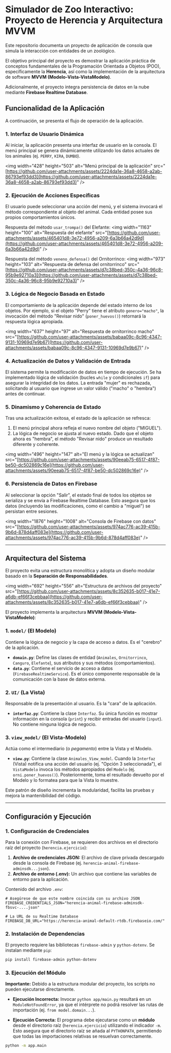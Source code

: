 
# Simulador de Zoo Interactivo: Proyecto de Herencia y Arquitectura MVVM

Este repositorio documenta un proyecto de aplicación de consola que simula la interacción con entidades de un zoológico.

El objetivo principal del proyecto es demostrar la aplicación práctica de conceptos fundamentales de la Programación Orientada a Objetos (POO), específicamente la **Herencia**, así como la implementación de la arquitectura de software **MVVM (Modelo-Vista-VistaModelo)**.

Adicionalmente, el proyecto integra persistencia de datos en la nube mediante **Firebase Realtime Database**.

## Funcionalidad de la Aplicación

A continuación, se presenta el flujo de operación de la aplicación.

### 1\. Interfaz de Usuario Dinámica

Al iniciar, la aplicación presenta una interfaz de usuario en la consola. El menú principal se genera dinámicamente utilizando los datos actuales de los animales (ej. `PERRY`, `KIRA`, `DUMBO`).

\<img width="428" height="503" alt="Menú principal de la aplicación" src="[https://github.com/user-attachments/assets/2224da1e-36a8-4658-a2ab-86793ef93dd3](https://github.com/user-attachments/assets/2224da1e-36a8-4658-a2ab-86793ef93dd3)" /\>

### 2\. Ejecución de Acciones Específicas

El usuario puede seleccionar una acción del menú, y el sistema invocará el método correspondiente al objeto del animal. Cada entidad posee sus propios comportamientos únicos.

Respuesta del método `usar_trompa()` del Elefante:
\<img width="1163" height="100" alt="Respuesta del elefante" src="[https://github.com/user-attachments/assets/465401d8-3e72-4956-a209-6a3b66a42d9d](https://github.com/user-attachments/assets/465401d8-3e72-4956-a209-6a3b66a42d9d)" /\>

Respuesta del método `veneno_defensa()` del Ornitorrinco:
\<img width="973" height="103" alt="Respuesta de defensa del ornitorrinco" src="[https://github.com/user-attachments/assets/d7c38bed-350c-4a36-96c8-95b9e92710a3](https://github.com/user-attachments/assets/d7c38bed-350c-4a36-96c8-95b9e92710a3)" /\>

### 3\. Lógica de Negocio Basada en Estado

El comportamiento de la aplicación depende del estado interno de los objetos. Por ejemplo, si el objeto "Perry" tiene el atributo `genero="macho"`, la invocación del método "Revisar nido" (`poner_huevos()`) retornará la respuesta lógica apropiada.

\<img width="637" height="97" alt="Respuesta de ornitorrinco macho" src="[https://github.com/user-attachments/assets/babaa09c-8c96-4347-9131-10969d7e9b67](https://github.com/user-attachments/assets/babaa09c-8c96-4347-9131-10969d7e9b67)" /\>

### 4\. Actualización de Datos y Validación de Entrada

El sistema permite la modificación de datos en tiempo de ejecución. Se ha implementado lógica de validación (bucles `while` y condicionales `if`) para asegurar la integridad de los datos. La entrada "mujer" es rechazada, solicitando al usuario que ingrese un valor válido ("macho" o "hembra") antes de continuar.

### 5\. Dinamismo y Coherencia de Estado

Tras una actualización exitosa, el estado de la aplicación se refresca:

1.  El menú principal ahora refleja el nuevo nombre del objeto ("MIGUEL").
2.  La lógica de negocio se ajusta al nuevo estado. Dado que el objeto ahora es "hembra", el método "Revisar nido" produce un resultado diferente y coherente.

\<img width="496" height="147" alt="El menú y la lógica se actualizan" src="[https://github.com/user-attachments/assets/90eeab75-6517-4f87-be50-dc502869c16e](https://github.com/user-attachments/assets/90eeab75-6517-4f87-be50-dc502869c16e)" /\>

### 6\. Persistencia de Datos en Firebase

Al seleccionar la opción "Salir", el estado final de todos los objetos se serializa y se envía a Firebase Realtime Database. Esto asegura que los datos (incluyendo las modificaciones, como el cambio a "miguel") se persistan entre sesiones.

\<img width="1876" height="1008" alt="Consola de Firebase con datos" src="[https://github.com/user-attachments/assets/974ac776-ac39-415b-9b6d-878d4aff083e](https://github.com/user-attachments/assets/974ac776-ac39-415b-9b6d-878d4aff083e)" /\>

-----

## Arquitectura del Sistema

El proyecto evita una estructura monolítica y adopta un diseño modular basado en la **Separación de Responsabilidades**.

\<img width="692" height="556" alt="Estructura de archivos del proyecto" src="[https://github.com/user-attachments/assets/8c352635-b017-41e7-a6db-ef66f3cebbaa](https://github.com/user-attachments/assets/8c352635-b017-41e7-a6db-ef66f3cebbaa)" /\>

El proyecto implementa la arquitectura **MVVM (Modelo-Vista-VistaModelo)**:

### 1\. `model/` (El Modelo)

Contiene la lógica de negocio y la capa de acceso a datos. Es el "cerebro" de la aplicación.

  * **`domain.py`**: Define las clases de entidad (`Animales`, `Ornitorrinco`, `Canguro`, `Elefante`), sus atributos y sus métodos (comportamientos).
  * **`data.py`**: Contiene el servicio de acceso a datos (`FirebaseRealtimeService`). Es el único componente responsable de la comunicación con la base de datos externa.

### 2\. `UI/` (La Vista)

Responsable de la presentación al usuario. Es la "cara" de la aplicación.

  * **`interfaz.py`**: Contiene la clase `Interfaz`. Su única función es mostrar información en la consola (`print`) y recibir entradas del usuario (`input`). No contiene ninguna lógica de negocio.

### 3\. `view_model/` (El Vista-Modelo)

Actúa como el intermediario (o *pegamento*) entre la Vista y el Modelo.

  * **`view.py`**: Contiene la clase `Animales_View_model`. Cuando la `Interfaz` (Vista) notifica una acción del usuario (ej. "Opción 3 seleccionada"), el `VistaModelo` invoca los métodos apropiados del `Modelo` (ej. `orni.poner_huevos()`). Posteriormente, toma el resultado devuelto por el Modelo y lo formatea para que la Vista lo muestre.

Este patrón de diseño incrementa la modularidad, facilita las pruebas y mejora la mantenibilidad del código.

-----

## Configuración y Ejecución

### 1\. Configuración de Credenciales

Para la conexión con Firebase, se requieren dos archivos en el directorio raíz del proyecto (`herencia.ejercicio`):

1.  **Archivo de credenciales JSON:** El archivo de clave privada descargado desde la consola de Firebase (ej. `herencia-animal-firebase-adminsdk...json`).
2.  **Archivo de entorno (.env):** Un archivo que contiene las variables de entorno para la aplicación.

Contenido del archivo `.env`:

```.env
# Asegúrese de que este nombre coincida con su archivo JSON
FIREBASE_CREDENTIALS_JSON="herencia-animal-firebase-adminsdk-fbsvc-....json"

# La URL de su Realtime Database
FIREBASE_DB_URL="https://herencia-animal-default-rtdb.firebaseio.com/"
```

### 2\. Instalación de Dependencias

El proyecto requiere las bibliotecas `firebase-admin` y `python-dotenv`. Se instalan mediante `pip`:

```bash
pip install firebase-admin python-dotenv
```

### 3\. Ejecución del Módulo

**Importante:** Debido a la estructura modular del proyecto, los scripts no pueden ejecutarse directamente.

  * **Ejecución Incorrecta:** Invocar `python app/main.py` resultará en un `ModuleNotFoundError`, ya que el intérprete no podrá resolver las rutas de importación (ej. `from model.domain...`).

  * **Ejecución Correcta:** El programa debe ejecutarse como un **módulo** desde el directorio raíz (`herencia.ejercicio`) utilizando el indicador `-m`. Esto asegura que el directorio raíz se añada al `PYTHONPATH`, permitiendo que todas las importaciones relativas se resuelvan correctamente.

<!-- end list -->

```bash
python -m app.main
```
